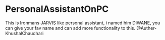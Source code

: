 # PersonalAssistantOnPC
This is Ironmans JARVIS like personal assistant, i named him DIWANE, you can give your fav name and can add more functionality to this. @Auther-KhushalChaudhari
